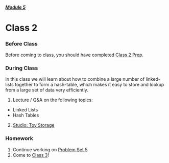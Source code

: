 ##### [Module 5](../../)

# Class 2

### Before Class

Before coming to class, you should have completed [Class 2 Prep](../class2-prep).

### During Class
In this class we will learn about how to combine a large number of linked-lists together to form a hash-table, which makes it easy to store and lookup from a large set of data very efficiently.

1. Lecture / Q&A on the following topics:
  * Linked Lists 
  * Hash Tables

2. [Studio: Toy Storage](../studios/toy-storage)

### Homework
1. Continue working on [Problem Set 5](../problem-set)
2. Come to [Class 3](../class3)!
